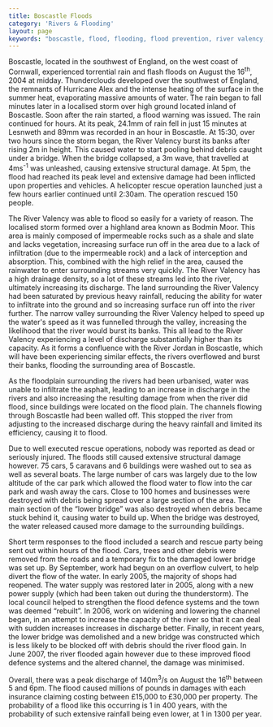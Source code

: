 ```yaml
---
title: Boscastle Floods
category: 'Rivers & Flooding'
layout: page
keywords: "boscastle, flood, flooding, flood prevention, river valency, river jordan"
---
```


Boscastle, located in the southwest of England, on the west coast of Cornwall, experienced torrential rain and flash floods on August the 16<sup>th</sup>, 2004 at midday. Thunderclouds developed over the southwest of England, the remnants of Hurricane Alex and the intense heating of the surface in the summer heat, evaporating massive amounts of water. The rain began to fall minutes later in a localised storm over high ground located inland of Boscastle. Soon after the rain started, a flood warning was issued. The rain continued for hours. At its peak, 24.1mm of rain fell in just 15 minutes at Lesnweth and 89mm was recorded in an hour in Boscastle. At 15:30, over two hours since the storm began, the River Valency burst its banks after rising 2m in height. This caused water to start pooling behind debris caught under a bridge. When the bridge collapsed, a 3m wave, that travelled at 4ms<sup>-1</sup> was unleashed, causing extensive structural damage. At 5pm, the flood had reached its peak level and extensive damage had been inflicted upon properties and vehicles. A helicopter rescue operation launched just a few hours earlier continued until 2:30am. The operation rescued 150 people.  

The River Valency was able to flood so easily for a variety of reason. The localised storm formed over a highland area known as Bodmin Moor. This area is mainly composed of impermeable rocks such as a shale and slate and lacks vegetation, increasing surface run off in the area due to a lack of infiltration (due to the impermeable rock) and a lack of interception and absorption. This, combined with the high relief in the area, caused the rainwater to enter surrounding streams very quickly. The River Valency has a high drainage density, so a lot of these streams led into the river, ultimately increasing its discharge. The land surrounding the River Valency had been saturated by previous heavy rainfall, reducing the ability for water to infiltrate into the ground and so increasing surface run off into the river further. The narrow valley surrounding the River Valency helped to speed up the water's speed as it was funnelled through the valley, increasing the likelihood that the river would burst its banks. This all lead to the River Valency experiencing a level of discharge substantially higher than its capacity. As it forms a confluence with the River Jordan in Boscastle, which will have been experiencing similar effects, the rivers overflowed and burst their banks, flooding the surrounding area of Boscastle.

As the floodplain surrounding the rivers had been urbanised, water was unable to infiltrate the asphalt, leading to an increase in discharge in the rivers and also increasing the resulting damage from when the river did flood, since buildings were located on the flood plain. The channels flowing through Boscastle had been walled off. This stopped the river from adjusting to the increased discharge during the heavy rainfall and limited its efficiency, causing it to flood.

Due to well executed rescue operations, nobody was reported as dead or seriously injured. The floods still caused extensive structural damage however. 75 cars, 5 caravans and 6 buildings were washed out to sea as well as several boats. The large number of cars was largely due to the low altitude of the car park which allowed the flood water to flow into the car park and wash away the cars. Close to 100 homes and businesses were destroyed with debris being spread over a large section of the area. The main section of the “lower bridge” was also destroyed when debris became stuck behind it, causing water to build up. When the bridge was destroyed, the water released caused more damage to the surrounding buildings. 

Short term responses to the flood included a search and rescue party being sent out within hours of the flood. Cars, trees and other debris were removed from the roads and a temporary fix to the damaged lower bridge was set up. By September, work had begun on an overflow culvert, to help divert the flow of the water. In early 2005, the majority of shops had reopened. The water supply was restored later in 2005, along with a new power supply (which had been taken out during the thunderstorm). The local council helped to strengthen the flood defence systems and the town was deemed “rebuilt”. In 2006, work on widening and lowering the channel began, in an attempt to increase the capacity of the river so that it can deal with sudden increases increases in discharge better. Finally, in recent years, the lower bridge was demolished and a new bridge was constructed which is less likely to be blocked off with debris should the river flood gain. In June 2007, the river flooded again however due to these improved flood defence systems and the altered channel, the damage was minimised. 

Overall, there was a peak discharge of 140m<sup>3</sup>/s on August the 16<sup>th</sup> between 5 and 6pm. The flood caused millions of pounds in damages with each insurance claiming costing between £15,000 to £30,000 per property. The probability of a flood like this occurring is 1 in 400 years, with the probability of such extensive rainfall being even lower, at 1 in 1300 per year. 

